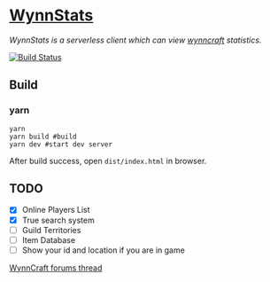 # [WynnStats](https://wynnstats.github.io/)
*WynnStats is a serverless client which can view [wynncraft](https://wynncraft.com/) statistics.*

[![Build Status](https://travis-ci.org/maple3142/WynnStats.svg?branch=master)](https://travis-ci.org/maple3142/WynnStats)

## Build
### yarn
```shhttps://wynnstats.github.io/
yarn
yarn build #build
yarn dev #start dev server
```
After build success, open `dist/index.html` in browser.

## TODO
- [x] Online Players List
- [x] True search system
- [ ] Guild Territories
- [ ] Item Database
- [ ] Show your id and location if you are in game

[WynnCraft forums thread](https://forums.wynncraft.com/threads/unoffical-wynnstats.205622/)
